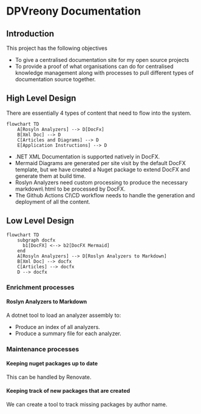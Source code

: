 # DPVreony Documentation

## Introduction

This project has the following objectives

* To give a centralised documentation site for my open source projects
* To provide a proof of what organisations can do for centralised knowledge management along with processes to pull different types of documentation source together.

## High Level Design

There are essentially 4 types of content that need to flow into the system.

```mermaid
flowchart TD
    A[Rosyln Analyzers] --> D[DocFx]
    B[Xml Doc] --> D
    C[Articles and Diagrams] --> D
    E[Application Instructions] --> D
```

* .NET XML Documentation is supported natively in DocFX.
* Mermaid Diagrams are generated per site visit by the default DocFX template, but we have created a Nuget package to extend DocFX and generate them at build time.
* Roslyn Analyzers need custom processing to produce the necessary markdown\ html to be processed by DocFX.
* The Github Actions CI\CD workflow needs to handle the generation and deployment of all the content.

## Low Level Design

```mermaid
flowchart TD
    subgraph docfx
      b1[DocFX] <--> b2[DocFX Mermaid]
    end
    A[Rosyln Analyzers] --> D[Roslyn Analyzers to Markdown]
    B[Xml Doc] --> docfx
    C[Articles] --> docfx
    D --> docfx
```

### Enrichment processes

#### Roslyn Analyzers to Markdown

A dotnet tool to load an analyzer assembly to:
* Produce an index of all analyzers.
* Produce a summary file for each analyzer.

### Maintenance processes

#### Keeping nuget packages up to date

This can be handled by Renovate.

#### Keeping track of new packages that are created

We can create a tool to track missing packages by author name.
